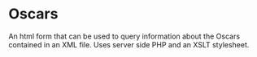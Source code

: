 # Oscars
An html form that can be used to query information about the Oscars contained in an XML file. 
Uses server side PHP and an XSLT stylesheet.
